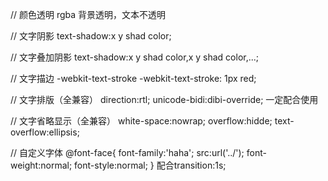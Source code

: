 // 颜色透明
rgba 背景透明，文本不透明

// 文字阴影
text-shadow:x y shad color;

// 文字叠加阴影
text-shadow:x y shad color,x y shad color,...;

// 文字描边 -webkit-text-stroke
-webkit-text-stroke: 1px red;


// 文字排版（全兼容）
direction:rtl; 
unicode-bidi:dibi-override; 一定配合使用

// 文字省略显示（全兼容）
white-space:nowrap;
overflow:hidde;
text-overflow:ellipsis;

// 自定义字体
@font-face{
	font-family:'haha';
	src:url('../');
	font-weight:normal;
	font-style:normal;
}
配合transition:1s;